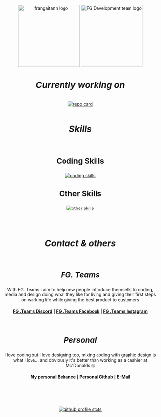 <div align="center">
  <img src="https://images-ext-1.discordapp.net/external/IiH8zEHS8bZChx2fKAvqA0JXxX_5gpXU8V8g33u0rpA/https/i.imgur.com/PNl9OKH.jpeg" alt="frangaitann logo" width=200/>
  <img src="https://avatars.githubusercontent.com/u/106671450?v=4" alt="FG Development team logo" width=200
</div>

<br>

# ***Currently working on***
<br>

<div align="center">
  <a href="https://github.com/frangaitann/Facebook-Autoposter">
    <img src="https://github-readme-stats.vercel.app/api/pin/?username=frangaitann&repo=Facebook-Autoposter&show_icons=true&theme=radical" alt="repo card"/>
  </a>
</div>

<br>

# ***Skills***
<br>

<div align="center">
  <h3 style= font-size:1.75em>Coding Skills</h3>
  <a href="https://skillicons.dev">
    <img src="https://skillicons.dev/icons?i=js,html,css,py,selenium,github&perline=3" alt="coding skills"/>
  </a>
</div>

<p align></p>
<div align="center">
  <h3 style= font-size:1.75em>Other Skills</h3>
  <a href="https://skillicons.dev">
    <img src="https://skillicons.dev/icons?i=discord,bots,ps&perline=3" alt="other skills"/>
  </a>
</div>

<br><br>

# ***Contact & others***
<br>

<h3 style= font-size:1.75em><em>FG. Teams</em></h3>
With FG. Teams i aim to help new people introduce themselfs to coding, media and design doing what they like for living and giving their first steps on working life while giving the best product to customers

#### [FG .Teams Discord](discord.gg/Q2KuwbXaJc) | [FG .Teams Facebook](https://www.facebook.com/profile.php?id=61578095351195) | [FG .Teams Instagram](https://www.instagram.com/fg.teamss/)
<br>

<h3 style= font-size:1.75em><em>Personal</em></h3>
I love coding but i love designing too, mixing coding with graphic design is what i love... and obviously it's better than working as a cashier at Mc'Donalds 🙄

#### [My personal Behance](https://www.behance.net/fgaitan/projects) | [Personal Github](https://github.com/frangaitann) | [E-Mail](mailto:fran.nesgaitan15@gmail.com )

#
<br> <br>

<div align="center">
  <a href="https://github.com/frangaitann">
    <img src="https://github-readme-stats.vercel.app/api?username=frangaitann&show_icons=true&theme=radical" alt="github profile stats"/>
  </a>
</div>
